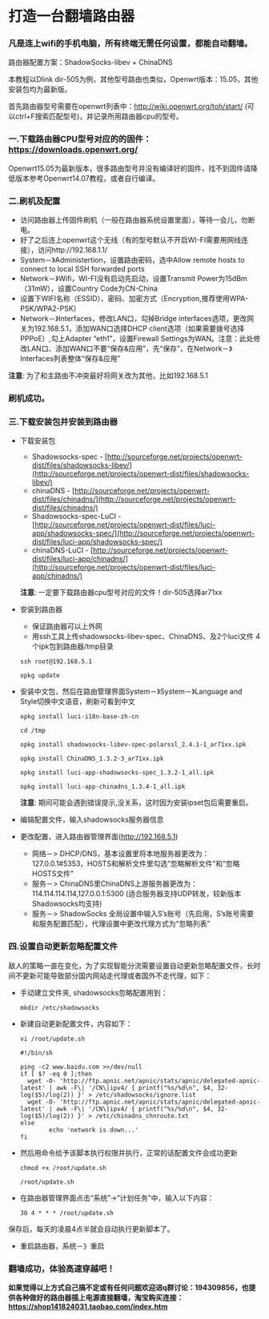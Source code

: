 # 打造一台翻墙路由器

### 凡是连上wifi的手机电脑，所有终端无需任何设置，都能自动翻墙。

路由器配置方案：ShadowSocks-libev + ChinaDNS

本教程以Dlink dir-505为例，其他型号路由也类似，Openwrt版本：15.05，其他安装包均为最新版。

首先路由器型号需要在openwrt列表中：http://wiki.openwrt.org/toh/start/
(可以ctrl+F搜索匹配型号)，并记录所用路由器cpu的型号。

### 一.下载路由器CPU型号对应的的固件：https://downloads.openwrt.org/
Openwrt15.05为最新版本，很多路由型号并没有编译好的固件，找不到固件请降低版本参考Openwrt14.07教程，或者自行编译。

### 二.刷机及配置
  * 访问路由器上传固件刷机（一般在路由器系统设置里面），等待一会儿，勿断电。
  * 好了之后连上openwrt这个无线（有的型号默认不开启WI-FI需要用网线连接），访问http://192.168.1.1/
  * System－》Administertion，设置路由密码，选中Allow remote hosts to connect to local SSH forwarded ports
  * Network－》Wifi，WI-FI没有启动先启动，设置Transmit Power为15dBm（31mW），设置Country Code为CN-China
  * 设置下WIFI名称（ESSID）、密码、加密方式（Encryption,推荐使用WPA-PSK/WPA2-PSK）
  * Network－》Interfaces，修改LAN口，勾掉Bridge interfaces选项，更改网关为192.168.5.1，添加WAN口选择DHCP client选项（如果需要拨号选择PPPoE）,勾上Adapter “eth1”，设置Firewall Settings为WAN。注意：此处修改LAN口、添加WAN口不要“保存&应用”，先“保存”，在Network－》Interfaces列表整体“保存&应用”

**注意**: 为了和主路由不冲突最好将网关改为其他，比如192.168.5.1
### 刷机成功。

### 三.下载安装包并安装到路由器
* 下载安装包
  * Shadowsocks-spec - [http://sourceforge.net/projects/openwrt-dist/files/shadowsocks-libev/](http://sourceforge.net/projects/openwrt-dist/files/shadowsocks-libev/)
  * chinaDNS - [http://sourceforge.net/projects/openwrt-dist/files/chinadns/](http://sourceforge.net/projects/openwrt-dist/files/chinadns/)
  * Shadowsocks-spec-LuCI - [http://sourceforge.net/projects/openwrt-dist/files/luci-app/shadowsocks-spec/](http://sourceforge.net/projects/openwrt-dist/files/luci-app/shadowsocks-spec/)
  * chinaDNS-LuCI - [http://sourceforge.net/projects/openwrt-dist/files/luci-app/chinadns/](http://sourceforge.net/projects/openwrt-dist/files/luci-app/chinadns/)
 
  **注意**: 一定要下载路由器cpu型号对应的文件！dir-505选择ar71xx
* 安装到路由器
  * 保证路由器可以上外网
  * 用ssh工具上传shadowsocks-libev-spec、ChinaDNS、及2个luci文件 4个ipk包到路由器/tmp目录
  ```
  ssh root@192.168.5.1
  ```
  ```
  opkg update
  ```
* 安装中文包，然后在路由管理界面System－》System－》Language and Style切换中文语音，刷新可看到中文
    ```
    opkg install luci-i18n-base-zh-cn
    ```
    ```
    cd /tmp
    ```
    ```
    opkg install shadowsocks-libev-spec-polarssl_2.4.1-1_ar71xx.ipk
    ```
    ```
    opkg install ChinaDNS_1.3.2-3_ar71xx.ipk
    ```
    ```
    opkg install luci-app-shadowsocks-spec_1.3.2-1_all.ipk
    ```
    ```
    opkg install luci-app-chinadns_1.3.4-1_all.ipk
    ```

  **注意**: 期间可能会遇到错误提示,没关系，这时因为安装ipset包后需要重启。

* 编辑配置文件，输入shadowsocks服务器信息

* 更改配置，进入路由器管理界面(http://192.168.5.1)
  * 网络－> DHCP/DNS，基本设置里将本地服务器更改为：127.0.0.1#5353，HOSTS和解析文件里勾选“忽略解析文件”和“忽略HOSTS文件”
  * 服务－> ChinaDNS里ChinaDNS上游服务器更改为：114.114.114.114,127.0.0.1:5300 (适合服务器支持UDP转发，较新版本Shadowsocks均支持)
  * 服务－> ShadowSocks 全局设置中输入S’s账号（先启用，S’s账号需要和服务配置匹配），代理设置中更改代理方式为“忽略列表”

### 四.设置自动更新忽略配置文件
敌人的策略一直在变化，为了实现智能分流需要设置自动更新忽略配置文件，长时间不更新可能导致部分国内网站走代理或者国外不走代理，如下：
* 手动建立文件夹, shadowsocks忽略配置用到：
  ```
  mkdir /etc/shadowsocks
  ```
* 新建自动更新配置文件，内容如下：
  ```
  vi /root/update.sh
  ```
  ```
  #!/bin/sh
  
  ping -c2 www.baidu.com >>/dev/null
  if [ $? -eq 0 ];then
  	wget -O- 'http://ftp.apnic.net/apnic/stats/apnic/delegated-apnic-latest' | awk -F\| '/CN\|ipv4/ { printf("%s/%d\n", $4, 32-log($5)/log(2)) }' > /etc/shadowsocks/ignore.list
  	wget -O- 'http://ftp.apnic.net/apnic/stats/apnic/delegated-apnic-latest' | awk -F\| '/CN\|ipv4/ { printf("%s/%d\n", $4, 32-log($5)/log(2)) }' > /etc/chinadns_chnroute.txt
  else
          echo 'network is down...'
  fi
  ```
* 然后用命令给予该脚本执行权限并执行，正常的话配置文件会成功更新
  ```
  chmod +x /root/update.sh
  ```
  ```
  /root/update.sh
  ```

* 在路由器管理界面点击“系统”→“计划任务”中，输入以下内容：
  ```
  30 4 * * * /root/update.sh
  ```
保存后，每天的凌晨4点半就会自动执行更新脚本了。

* 重启路由器，系统－》重启

### 翻墙成功，体验高速穿越吧！

   **如果觉得以上方式自己搞不定或有任何问题欢迎进q群讨论：194309856，也提供各种做好的路由器插上电源直接翻墙，淘宝购买连接：https://shop141824031.taobao.com/index.htm**
   
